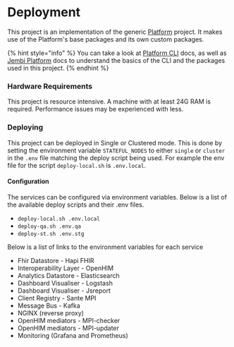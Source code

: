 # Deployment

This project is an implementation of the generic [Platform](https://app.gitbook.com/o/lTiMw1wKTVQEjepxV4ou/s/ozRkSu9v4EJR8LJ8nFIv/) project.  It makes use of the Platform's base packages and its own custom packages.

{% hint style="info" %}
You can take a look at [Platform CLI](https://app.gitbook.com/o/lTiMw1wKTVQEjepxV4ou/s/TwrbQZir3ZdvejunAFia/) docs, as well as [Jembi Platform](https://app.gitbook.com/o/lTiMw1wKTVQEjepxV4ou/s/ozRkSu9v4EJR8LJ8nFIv/) docs to understand the basics of the CLI and the packages used in this project.
{% endhint %}

### Hardware Requirements

This project is resource intensive. A machine with at least 24G RAM is required. Performance issues may be experienced with less.

### Deploying

This project can be deployed in Single or Clustered mode. This is done by setting the environment variable `STATEFUL_NODES` to either `single` or `cluster` in the `.env` file matching the deploy script being used. For example the env file for the script `deploy-local.sh` is `.env.local`.

#### Configuration

The services can be configured via environment variables. Below is a list of the available deploy scripts and their .env files.

* `deploy-local.sh .env.local`
* `deploy-qa.sh .env.qa`
* `deploy-st.sh .env.stg`

Below is a list of links to the environment variables for each service

* Fhir Datastore - Hapi FHIR
* Interoperability Layer - OpenHIM
* ​Analytics Datastore - Elasticsearch
* Dashboard Visualiser - Logstash
* ​Dashboard Visualiser - Jsreport
* ​Client Registry - Sante MPI​
* Message Bus - Kafka
* ​NGINX (reverse proxy)
* OpenHIM mediators - MPI-checker​&#x20;
* OpenHIM mediators - MPI-updater
* Monitoring (Grafana and Prometheus)

